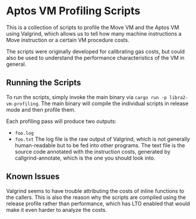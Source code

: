 # Aptos VM Profiling Scripts

This is a collection of scripts to profile the Move VM and the Aptos VM using Valgrind,
which allows us to tell how many machine instructions a Move instruction or a certain
VM procedure costs.

The scripts were originally developed for calibrating gas costs, but could also be used
to understand the performance characteristics of the VM in general.

## Running the Scripts
To run the scripts, simply invoke the main binary via `cargo run -p libra2-vm-profiling`.
The main binary will compile the individual scripts in release mode and then profile them.

Each profiling pass will produce two outputs:
- `foo.log`
- `foo.txt`
The log file is the raw output of Valgrind, which is not generally human-readable but to
be fed into other programs. The text file is the source code annotated with the instruction
costs, generated by callgrind-annotate, which is the one you should look into.

## Known Issues
Valgrind seems to have trouble attributing the costs of inline functions to the callers.
This is also the reason why the scripts are compiled using the release profile rather
than performance, which has LTO enabled that would make it even harder to analyze the costs.
